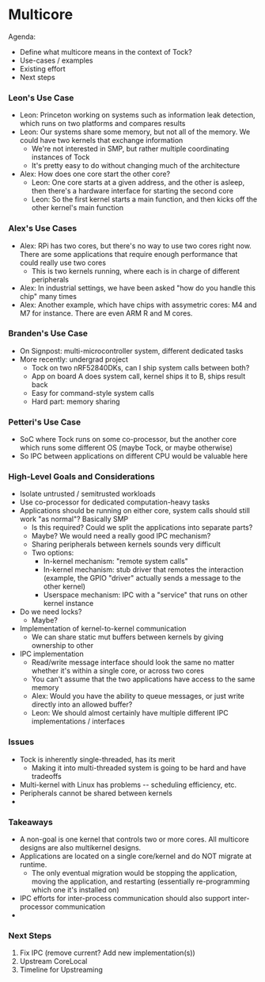 # Multicore

Agenda:
- Define what multicore means in the context of Tock?
- Use-cases / examples
- Existing effort
- Next steps

### Leon's Use Case
* Leon: Princeton working on systems such as information leak detection, which runs on two platforms and compares results
* Leon: Our systems share some memory, but not all of the memory. We could have two kernels that exchange information
    * We're not interested in SMP, but rather multiple coordinating instances of Tock
    * It's pretty easy to do without changing much of the architecture
* Alex: How does one core start the other core?
    * Leon: One core starts at a given address, and the other is asleep, then there's a hardware interface for starting the second core
    * Leon: So the first kernel starts a main function, and then kicks off the other kernel's main function

### Alex's Use Cases
 * Alex: RPi has two cores, but there's no way to use two cores right now. There are some applications that require enough performance that could really use two cores
     * This is two kernels running, where each is in charge of different peripherals
 * Alex: In industrial settings, we have been asked "how do you handle this chip" many times
 * Alex: Another example, which have chips with assymetric cores: M4 and M7 for instance. There are even ARM R and M cores.

### Branden's Use Case
- On Signpost: multi-microcontroller system, different dedicated tasks
- More recently: undergrad project
  - Tock on two nRF52840DKs, can I ship system calls between both?
  - App on board A does system call, kernel ships it to B, ships result back
  - Easy for command-style system calls
  - Hard part: memory sharing

### Petteri's Use Case
* SoC where Tock runs on some co-processor, but the another core which runs some different OS (maybe Tock, or maybe otherwise)
* So IPC between applications on different CPU would be valuable here

### High-Level Goals and Considerations
- Isolate untrusted / semitrusted workloads
- Use co-processor for dedicated computation-heavy tasks
- Applications should be running on either core, system calls should still work "as normal"? Basically SMP
    - Is this required? Could we split the applications into separate parts?
    - Maybe? We would need a really good IPC mechanism?
    - Sharing peripherals between kernels sounds very difficult
    - Two options:
        - In-kernel mechanism: "remote system calls"
        - In-kernel mechanism: stub driver that remotes the interaction (example, the GPIO "driver" actually sends a message to the other kernel)
        - Userspace mechanism: IPC with a "service" that runs on other kernel instance
- Do we need locks?
    - Maybe?
- Implementation of kernel-to-kernel communication
    - We can share static mut buffers between kernels by giving ownership to other
- IPC implementation
    - Read/write message interface should look the same no matter whether it's within a single core, or across two cores
    - You can't assume that the two applications have access to the same memory
    - Alex: Would you have the ability to queue messages, or just write directly into an allowed buffer?
    - Leon: We should almost certainly have multiple different IPC implementations / interfaces

### Issues
- Tock is inherently single-threaded, has its merit
  - Making it into multi-threaded system is going to be hard and have tradeoffs
- Multi-kernel with Linux has problems -- scheduling efficiency, etc.
- Peripherals cannot be shared between kernels
- 

### Takeaways
- A non-goal is one kernel that controls two or more cores. All multicore designs are also multikernel designs.
- Applications are located on a single core/kernel and do NOT migrate at runtime.
    - The only eventual migration would be stopping the application, moving the application, and restarting (essentially re-programming which one it's installed on)
- IPC efforts for inter-process communication should also support inter-processor communication
- 

### Next Steps
1. Fix IPC (remove current? Add new implementation(s))
2. Upstream CoreLocal
3. Timeline for Upstreaming


